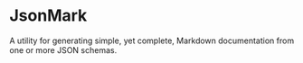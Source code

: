 # JsonMark
A utility for generating simple, yet complete, Markdown documentation from one or more JSON schemas.
